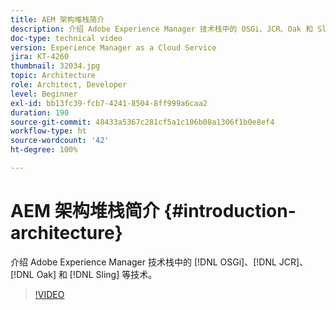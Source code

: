 ```yaml
---
title: AEM 架构堆栈简介
description: 介绍 Adobe Experience Manager 技术栈中的 OSGi、JCR、Oak 和 Sling 等技术。
doc-type: technical video
version: Experience Manager as a Cloud Service
jira: KT-4260
thumbnail: 32034.jpg
topic: Architecture
role: Architect, Developer
level: Beginner
exl-id: bb13fc39-fcb7-4241-8504-8ff999a6caa2
duration: 190
source-git-commit: 48433a5367c281cf5a1c106b08a1306f1b0e8ef4
workflow-type: ht
source-wordcount: '42'
ht-degree: 100%

---
```


# AEM 架构堆栈简介 {#introduction-architecture}

介绍 Adobe Experience Manager 技术栈中的 [!DNL OSGi]、[!DNL JCR]、[!DNL Oak] 和 [!DNL Sling] 等技术。

>[!VIDEO](https://video.tv.adobe.com/v/32034?quality=12&learn=on)
